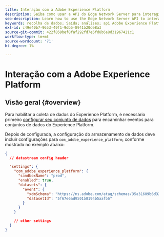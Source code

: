 ```yaml
---
title: Interação com a Adobe Experience Platform
description: Saiba como usar a API do Edge Network Server para interagir com o Adobe Experience Platform
seo-description: Learn how to use the Edge Network Server API to interact with Adobe Experience Platform
keywords: recolha de dados; Saída; análises; api Adobe Experience Platform Edge Network; aep
exl-id: c49e40b7-9653-40f1-9db5-8941b20de8a3
source-git-commit: 422f859bef8faf292fd7e5fd8b6a8d31967421c1
workflow-type: tm+mt
source-wordcount: '71'
ht-degree: 1%

---
```


# Interação com a Adobe Experience Platform

## Visão geral {#overview}

Para habilitar a coleta de dados do Experience Platform, é necessário primeiro [configurar seu conjunto de dados](../edge/fundamentals/datastreams.md) para encaminhar eventos para conjuntos de dados do Experience Platform.

Depois de configurada, a configuração do armazenamento de dados deve incluir configurações para `com_adobe_experience_platform`, conforme mostrado no exemplo abaixo:


```json
{
  // datastream config header

  "settings": {
    "com_adobe_experience_platform": {
      "sandboxName": "prod",
      "enabled": true,
      "datasets": {
        "event": {
          "xdmSchema": "https://ns.adobe.com/atag/schemas/35a31609b6d3242736751df469ade031",
          "datasetId": "5f67e6ad9501b0194b5aafb6"
        }
      }
    }

    // other settings
  }
}
```
